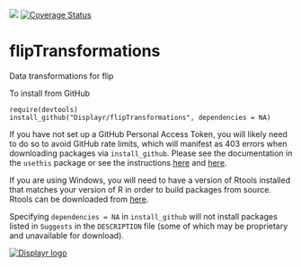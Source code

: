 [![](https://travis-ci.org/Displayr/flipTransformations.svg?branch=master)](https://travis-ci.org/Displayr/flipTransformations/)
[![Coverage Status](https://coveralls.io/repos/github/Displayr/flipTransformations/badge.svg?branch=master)](https://coveralls.io/github/Displayr/flipTransformations?branch=master)
# flipTransformations

Data transformations for flip

To install from GitHub
```
require(devtools)
install_github("Displayr/flipTransformations", dependencies = NA)
```

If you have not set up a GitHub Personal Access Token, you will likely need to do so to avoid 
GitHub rate limits, which will manifest as 403 errors when downloading packages via
`install_github`. Please see the documentation in the `usethis` package or see the 
instructions [here](https://docs.github.com/en/authentication/keeping-your-account-and-data-secure/creating-a-personal-access-token) and [here](https://docs.github.com/en/authentication/keeping-your-account-and-data-secure/creating-a-personal-access-token).

If you are using Windows, you will need to have a version of Rtools installed that matches your
version of R in order to build packages from source. Rtools can be downloaded from
[here](https://cran.r-project.org/bin/windows/Rtools/).

Specifying `dependencies = NA` in `install_github` will not install packages listed
in `Suggests` in the `DESCRIPTION` file (some of which may be proprietary and unavailable for download).

[![Displayr logo](https://mwmclean.github.io/img/logo-header.png)](https://www.displayr.com)
